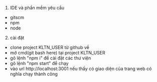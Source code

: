 1. IDE và phần mềm yêu cầu

- gitscm
- npm
- node

2. cài đặt

- clone project KLTN_USER từ github về
- mở cmd(git bash here) tại project KLTN_USER
- gõ lệnh "npm i" để cài đặt các thư viện
- gõ lệnh "npm start" để chạy
- vào url http://localhost:3001 nếu thấy có giao diện của trang web có nghĩa chạy thành công
